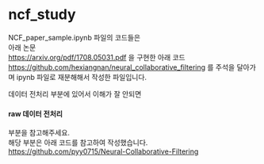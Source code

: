 # ncf_study

NCF_paper_sample.ipynb 파일의 코드들은\
아래 논문\
https://arxiv.org/pdf/1708.05031.pdf 을 구현한 아래 코드\
https://github.com/hexiangnan/neural_collaborative_filtering 를 주석을 달아가며 ipynb 파일로 재분해해서 작성한 파일입니다. 

데이터 전처리 부분에 있어서 이해가 잘 안되면
#### raw 데이터 전처리
부분을 참고해주세요. \
해당 부분은 아래 코드를 참고하여 작성했습니다. 
https://github.com/pyy0715/Neural-Collaborative-Filtering
